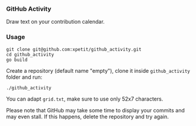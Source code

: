 ### GitHub Activity

Draw text on your contribution calendar.

### Usage

```shell
git clone git@github.com:xpetit/github_activity.git
cd github_activity
go build
```

Create a repository (default name "empty"), clone it inside `github_activity` folder and run:

```shell
./github_activity
```

You can adapt `grid.txt`, make sure to use only 52x7 characters.

Please note that GitHub may take some time to display your commits and may even stall.
If this happens, delete the repository and try again.
